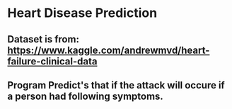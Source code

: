#   Heart Disease Prediction
##  Dataset is from:   https://www.kaggle.com/andrewmvd/heart-failure-clinical-data 
## Program Predict's that if the attack will occure if a person had following symptoms.
